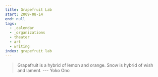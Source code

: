 ```yaml
---
title: Grapefruit Lab
start: 2009-08-14
end: null
tags:
  - _calendar
  - _organizations
  - theater
  - art
  - writing
index: grapefruit lab
---
```


> Grapefruit is a hybrid of lemon and orange.
> Snow is hybrid of wish and lament.
  --- Yoko Ono
